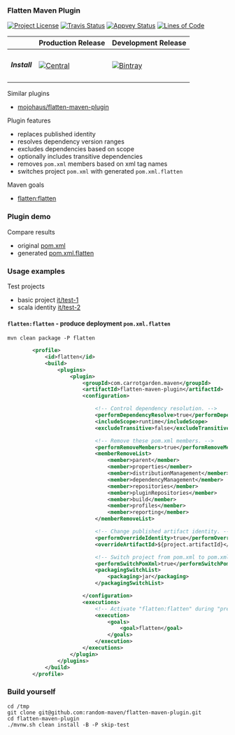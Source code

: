 
### Flatten Maven Plugin

[![Project License][licence_icon]][licence_link]
[![Travis Status][travis_icon]][travis_link]
[![Appvey Status][appvey_icon]][appvey_link]
[![Lines of Code][tokei_basic_icon]][tokei_basic_link]

|         | Production Release | Development Release |
|---------|--------------------|---------------------|
| <h5>Install</h5> | [![Central][central_icon]][central_link] | [![Bintray][bintray_icon]][bintray_link] | 

Similar plugins
* [mojohaus/flatten-maven-plugin](https://github.com/mojohaus/flatten-maven-plugin)

Plugin features
* replaces published identity
* resolves dependency version ranges
* excludes dependencies based on scope
* optionally includes transitive dependencies
* removes `pom.xml` members based on xml tag names
* switches project `pom.xml` with generated `pom.xml.flatten`  

Maven goals
* [flatten:flatten](https://random-maven.github.io/flatten-maven-plugin/flatten-mojo.html)

### Plugin demo

Compare results
* original [pom.xml](https://raw.githubusercontent.com/random-maven/flatten-maven-plugin/master/demo/pom.xml)
* generated [pom.xml.flatten](https://raw.githubusercontent.com/random-maven/flatten-maven-plugin/master/demo/pom.xml.flatten)

### Usage examples

Test projects
* basic project [it/test-1](https://github.com/random-maven/flatten-maven-plugin/blob/master/src/it/test-1/pom.xml)
* scala identity [it/test-2](https://github.com/random-maven/flatten-maven-plugin/blob/master/src/it/test-2/pom.xml)

####  `flatten:flatten` - produce deployment `pom.xml.flatten`

```
mvn clean package -P flatten
```

```xml
        <profile>
            <id>flatten</id>
            <build>
                <plugins>
                    <plugin>
                        <groupId>com.carrotgarden.maven</groupId>
                        <artifactId>flatten-maven-plugin</artifactId>
                        <configuration>

                            <!-- Control dependency resolution. -->
                            <performDependencyResolve>true</performDependencyResolve>
                            <includeScope>runtime</includeScope>
                            <excludeTransitive>false</excludeTransitive>

                            <!-- Remove these pom.xml members. -->
                            <performRemoveMembers>true</performRemoveMembers>
                            <memberRemoveList>
                                <member>parent</member>
                                <member>properties</member>
                                <member>distributionManagement</member>
                                <member>dependencyManagement</member>
                                <member>repositories</member>
                                <member>pluginRepositories</member>
                                <member>build</member>
                                <member>profiles</member>
                                <member>reporting</member>
                            </memberRemoveList>

                            <!-- Change published artifact identity. -->
                            <performOverrideIdentity>true</performOverrideIdentity>
                            <overrideArtifactId>${project.artifactId}</overrideArtifactId>

                            <!-- Switch project from pom.xml to pom.xml.flatten. -->
                            <performSwitchPomXml>true</performSwitchPomXml>
                            <packagingSwitchList>
                                <packaging>jar</packaging>
                            </packagingSwitchList>

                        </configuration>
                        <executions>
                            <!-- Activate "flatten:flatten" during "prepare-package" -->
                            <execution>
                                <goals>
                                    <goal>flatten</goal>
                                </goals>
                            </execution>
                        </executions>
                    </plugin>
                </plugins>
            </build>
        </profile>
```

### Build yourself

```
cd /tmp
git clone git@github.com:random-maven/flatten-maven-plugin.git
cd flatten-maven-plugin
./mvnw.sh clean install -B -P skip-test
```

[licence_icon]: https://img.shields.io/github/license/random-maven/flatten-maven-plugin.svg?label=License
[licence_link]: http://www.apache.org/licenses/

[travis_icon]: https://travis-ci.org/random-maven/flatten-maven-plugin.svg
[travis_link]: https://travis-ci.org/random-maven/flatten-maven-plugin/builds

[appvey_icon]: https://ci.appveyor.com/api/projects/status/51tica25mhpu3u3l?svg=true
[appvey_link]: https://ci.appveyor.com/project/random-maven/flatten-maven-plugin/history 

[tokei_basic_icon]: https://tokei.rs/b1/github/random-maven/flatten-maven-plugin
[tokei_basic_link]: https://github.com/random-maven/flatten-maven-plugin 

[central_icon]: https://maven-badges.herokuapp.com/maven-central/com.carrotgarden.maven/flatten-maven-plugin/badge.svg?style=plastic
[central_link]: https://maven-badges.herokuapp.com/maven-central/com.carrotgarden.maven/flatten-maven-plugin

[bintray_icon]: https://api.bintray.com/packages/random-maven/maven/flatten-maven-plugin/images/download.svg
[bintray_link]: https://bintray.com/random-maven/maven/flatten-maven-plugin
